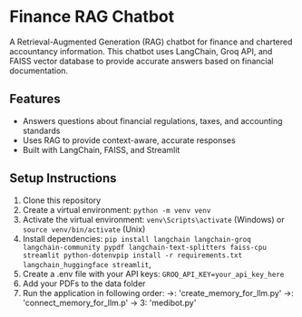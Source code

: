 # Finance RAG Chatbot

A Retrieval-Augmented Generation (RAG) chatbot for finance and chartered accountancy information. This chatbot uses LangChain, Groq API, and FAISS vector database to provide accurate answers based on financial documentation.

## Features
- Answers questions about financial regulations, taxes, and accounting standards
- Uses RAG to provide context-aware, accurate responses
- Built with LangChain, FAISS, and Streamlit

## Setup Instructions
1. Clone this repository
2. Create a virtual environment: `python -m venv venv`
3. Activate the virtual environment: `venv\Scripts\activate` (Windows) or `source venv/bin/activate` (Unix)
4. Install dependencies: `pip install langchain langchain-groq langchain-community pypdf langchain-text-splitters faiss-cpu streamlit python-dotenvpip install -r requirements.txt langchain_huggingface streamlit`,
5. Create a .env file with your API keys: `GROQ_API_KEY=your_api_key_here`
6. Add your PDFs to the data folder
7. Run the application in following order:
     ->: 'create_memory_for_llm.py'
     ->: 'connect_memory_for_llm.p'
     -> 3: 'medibot.py'
